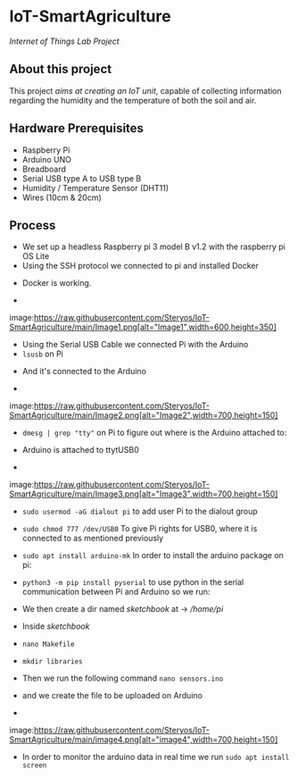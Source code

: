 # IoT-SmartAgriculture
_Internet of Things Lab Project_

## About this project

This project _aims at creating an IoT unit_, capable of collecting information regarding the humidity and the temperature of both the soil and air.

## Hardware Prerequisites

- Raspberry Pi
- Arduino UNO
- Breadboard
- Serial USB type A to USB type B
- Humidity / Temperature Sensor (DHT11)
- Wires (10cm & 20cm)

## Process
* We set up a headless Raspberry pi 3 model B v1.2 with the raspberry pi OS Lite
* Using the SSH protocol we connected to pi and installed Docker
- Docker is working.
+
image:https://raw.githubusercontent.com/Steryos/IoT-SmartAgriculture/main/Image1.png[alt="Image1",width=600,height=350]
* Using the Serial USB Cable we connected Pi with the Arduino
* `lsusb` on Pi

- And it's connected to the Arduino
+
image:https://raw.githubusercontent.com/Steryos/IoT-SmartAgriculture/main/Image2.png[alt="Image2",width=700,height=150]


* `dmesg | grep "tty"` on Pi to figure out where is the Arduino attached to:
- Arduino is attached to ttytUSB0
+
image:https://raw.githubusercontent.com/Steryos/IoT-SmartAgriculture/main/Image3.png[alt="Image3",width=700,height=150]

* `sudo usermod -aG dialout pi` to add user Pi to the dialout group
* `sudo chmod 777 /dev/USB0` To give Pi rights for USB0, where it is connected to as mentioned previously
 
* `sudo apt install arduino-mk` In order to install the arduino package on pi:

* `python3 -m pip install pyserial` to use python in the serial communication between Pi and Arduino so we run:


* We then create a dir named _sketchbook_ at -> */home/pi*

* Inside _sketchbook_

- `nano Makefile`

- `mkdir libraries`

* Then we run the following command `nano sensors.ino`
- and we create the file to be uploaded on Arduino

+
image:https://raw.githubusercontent.com/Steryos/IoT-SmartAgriculture/main/image4.png[alt="image4",width=700,height=150]


* In order to monitor the arduino data in real time we run `sudo apt install screen`
